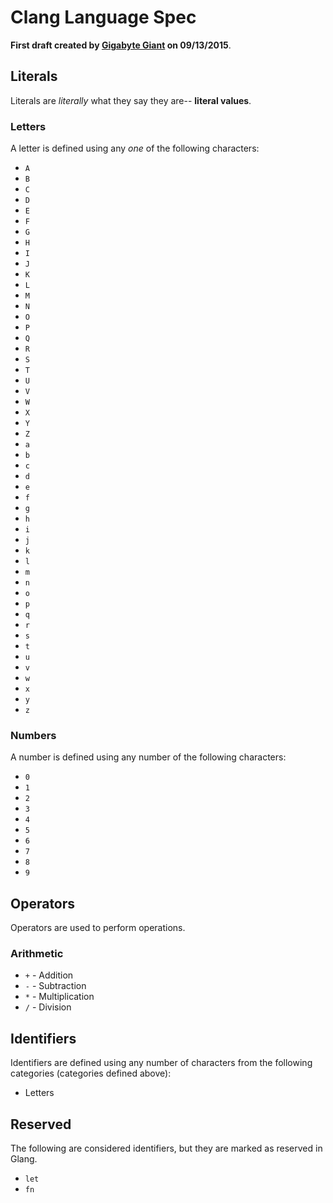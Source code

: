 # Clang Language Spec
**First draft created by [Gigabyte Giant](https://github.com/Gigabyte-Giant) on 09/13/2015**.

## Literals
Literals are *literally* what they say they are-- **literal values**.

### Letters
A letter is defined using any *one* of the following characters:
 * `A`
 * `B`
 * `C`
 * `D`
 * `E`
 * `F`
 * `G`
 * `H`
 * `I`
 * `J`
 * `K`
 * `L`
 * `M`
 * `N`
 * `O`
 * `P`
 * `Q`
 * `R`
 * `S`
 * `T`
 * `U`
 * `V`
 * `W`
 * `X`
 * `Y`
 * `Z`
 * `a`
 * `b`
 * `c`
 * `d`
 * `e`
 * `f`
 * `g`
 * `h`
 * `i`
 * `j`
 * `k`
 * `l`
 * `m`
 * `n`
 * `o`
 * `p`
 * `q`
 * `r`
 * `s`
 * `t`
 * `u`
 * `v`
 * `w`
 * `x`
 * `y`
 * `z`
 
 
 ### Numbers
 A number is defined using any number of the following characters:
 * `0`
 * `1`
 * `2`
 * `3`
 * `4`
 * `5`
 * `6`
 * `7`
 * `8`
 * `9`
 
 
## Operators
Operators are used to perform operations.

### Arithmetic
 * `+` - Addition
 * `-` - Subtraction
 * `*` - Multiplication
 * `/` - Division
 
 
## Identifiers
Identifiers are defined using any number of characters from the following categories (categories defined above):
 * Letters
  
## Reserved
The following are considered identifiers, but they are marked as reserved in Glang.
 * `let`
 * `fn`
